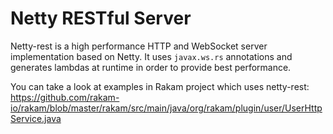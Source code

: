 Netty RESTful Server
=======
Netty-rest is a high performance HTTP and WebSocket server implementation based on Netty. It uses `javax.ws.rs` annotations and generates lambdas at runtime in order to provide best performance.

You can take a look at examples in Rakam project which uses netty-rest: https://github.com/rakam-io/rakam/blob/master/rakam/src/main/java/org/rakam/plugin/user/UserHttpService.java